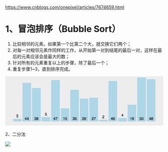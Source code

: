 https://www.cnblogs.com/onepixel/articles/7674659.html

# 1、冒泡排序（Bubble Sort）

1. 比较相邻的元素。如果第一个比第二个大，就交换它们两个；
2. 对每一对相邻元素作同样的工作，从开始第一对到结尾的最后一对，这样在最后的元素应该会是最大的数；
3. 针对所有的元素重复以上的步骤，除了最后一个；
4. 重复步骤1~3，直到排序完成。

![](https://raw.githubusercontent.com/JuntengMa/image/master/image/202206051819076.gif)

2、二分法

![](https://p1-jj.byteimg.com/tos-cn-i-t2oaga2asx/gold-user-assets/2020/5/11/172015959a0ed77f~tplv-t2oaga2asx-zoom-in-crop-mark:1304:0:0:0.awebp)

